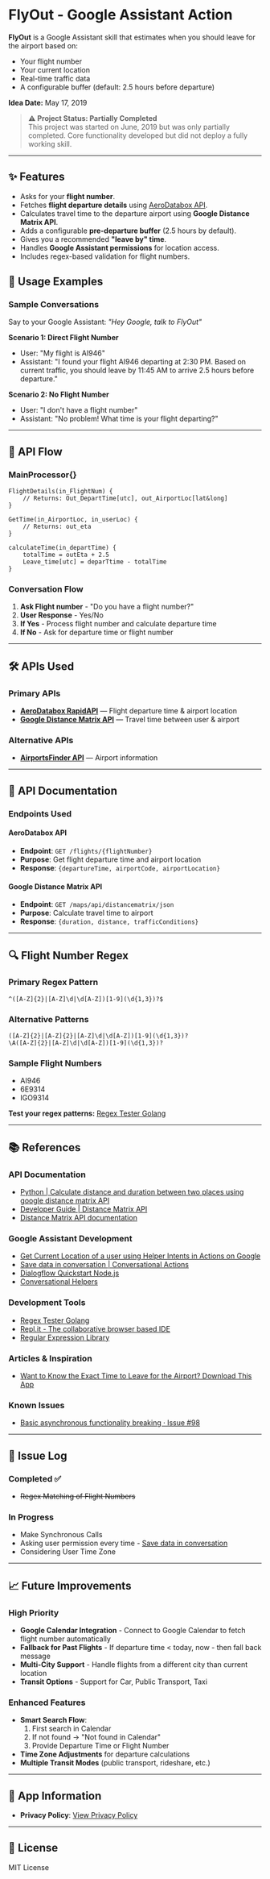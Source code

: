 
# FlyOut - Google Assistant Action

**FlyOut** is a Google Assistant skill that estimates when you should leave for the airport based on:
- Your flight number
- Your current location
- Real-time traffic data
- A configurable buffer (default: 2.5 hours before departure)

**Idea Date:** May 17, 2019

> **⚠️ Project Status: Partially Completed**  
> This project was started on June, 2019 but was only partially completed. Core functionality developed but did not deploy a fully working skill.

---

## ✨ Features
- Asks for your **flight number**.
- Fetches **flight departure details** using [AeroDatabox API](https://rapidapi.com/squawk7000/api/aerodatabox).
- Calculates travel time to the departure airport using **Google Distance Matrix API**.
- Adds a configurable **pre-departure buffer** (2.5 hours by default).
- Gives you a recommended **"leave by" time**.
- Handles **Google Assistant permissions** for location access.
- Includes regex-based validation for flight numbers.

## 💬 Usage Examples


### Sample Conversations

Say to your Google Assistant: *"Hey Google, talk to FlyOut"*

**Scenario 1: Direct Flight Number**
- User: "My flight is AI946"
- Assistant: "I found your flight AI946 departing at 2:30 PM. Based on current traffic, you should leave by 11:45 AM to arrive 2.5 hours before departure."


**Scenario 2: No Flight Number**
- User: "I don't have a flight number"
- Assistant: "No problem! What time is your flight departing?"

---

## 📌 API Flow

### MainProcessor{}

```
FlightDetails(in_FlightNum) {
    // Returns: Out_DepartTime[utc], out_AirportLoc[lat&long]
}

GetTime(in_AirportLoc, in_userLoc) {
    // Returns: out_eta
}

calculateTime(in_departTime) {
    totalTime = outEta + 2.5
    Leave_time[utc] = deparTtime - totalTime
}
```

### Conversation Flow
1. **Ask Flight number** - "Do you have a flight number?"
2. **User Response** - Yes/No
3. **If Yes** - Process flight number and calculate departure time
4. **If No** - Ask for departure time or flight number

---

## 🛠 APIs Used

### Primary APIs
- **[AeroDatabox RapidAPI](https://rapidapi.com/squawk7000/api/aerodatabox?endpoint=apiendpoint_7bb681a3-45b7-49ca-bb0e-5c18888ab851)** — Flight departure time & airport location
- **[Google Distance Matrix API](https://developers.google.com/maps/documentation/distance-matrix/intro)** — Travel time between user & airport

### Alternative APIs
- **[AirportsFinder API](https://rapidapi.com/cometari/api/airportsfinder/endpoints)** — Airport information

---

## 🔌 API Documentation

### Endpoints Used

#### AeroDatabox API
- **Endpoint**: `GET /flights/{flightNumber}`
- **Purpose**: Get flight departure time and airport location
- **Response**: `{departureTime, airportCode, airportLocation}`

#### Google Distance Matrix API
- **Endpoint**: `GET /maps/api/distancematrix/json`
- **Purpose**: Calculate travel time to airport
- **Response**: `{duration, distance, trafficConditions}`

---

## 🔍 Flight Number Regex

### Primary Regex Pattern
```regex
^([A-Z]{2}|[A-Z]\d|\d[A-Z])[1-9](\d{1,3})?$
```

### Alternative Patterns
```regex
([A-Z]{2}|[A-Z]{2}|[A-Z]\d|\d[A-Z])[1-9](\d{1,3})?
\A([A-Z]{2}|[A-Z]\d|\d[A-Z])[1-9](\d{1,3})?
```

### Sample Flight Numbers
- AI946
- 6E9314
- IGO9314

**Test your regex patterns:** [Regex Tester Golang](https://regex-golang.appspot.com/assets/html/index.html)

---

## 📚 References

### API Documentation
- [Python | Calculate distance and duration between two places using google distance matrix API](https://www.geeksforgeeks.org/python-calculate-distance-duration-two-places-using-google-distance-matrix-api/)
- [Developer Guide | Distance Matrix API](https://developers.google.com/maps/documentation/distance-matrix/intro)
- [Distance Matrix API documentation](https://distancematrix.ai/dev)

### Google Assistant Development
- [Get Current Location of a user using Helper Intents in Actions on Google](https://medium.com/voice-tech-podcast/get-current-location-of-a-user-using-helper-intents-in-actions-on-google-19fe9a8ea99f)
- [Save data in conversation | Conversational Actions](https://developers.google.com/assistant/conversational/save-data)
- [Dialogflow Quickstart Node.js](https://github.com/actions-on-google/dialogflow-quickstart-nodejs/blob/60b59d15a3ce18758262146620baa57dd750687c/helpers/functions/index.js#L48-L65)
- [Conversational Helpers](https://developers.google.com/assistant/conversational/helpers#df_nodejs_list_selected)

### Development Tools
- [Regex Tester Golang](https://regex-golang.appspot.com/assets/html/index.html)
- [Repl.it - The collaborative browser based IDE](https://repl.it/)
- [Regular Expression Library](http://regexlib.com/REDetails.aspx?regexp_id=1958&AspxAutoDetectCookieSupport=1)

### Articles & Inspiration
- [Want to Know the Exact Time to Leave for the Airport? Download This App](https://www.mydomaine.com/when-to-leave-for-airport-app)

### Known Issues
- [Basic asynchronous functionality breaking · Issue #98](https://github.com/dialogflow/dialogflow-fulfillment-nodejs/issues/98)

---

## 🐛 Issue Log

### Completed ✅
- ~~Regex Matching of Flight Numbers~~

### In Progress 
- Make Synchronous Calls
- Asking user permission every time - [Save data in conversation](https://developers.google.com/assistant/conversational/save-data)
- Considering User Time Zone

---

## 📈 Future Improvements

### High Priority
- **Google Calendar Integration** - Connect to Google Calendar to fetch flight number automatically
- **Fallback for Past Flights** - If departure time < today, now - then fall back message
- **Multi-City Support** - Handle flights from a different city than current location
- **Transit Options** - Support for Car, Public Transport, Taxi

### Enhanced Features
- **Smart Search Flow**:
  1. First search in Calendar
  2. If not found → "Not found in Calendar"
  3. Provide Departure Time or Flight Number
- **Time Zone Adjustments** for departure calculations
- **Multiple Transit Modes** (public transport, rideshare, etc.)

---

## 📱 App Information
- **Privacy Policy**: [View Privacy Policy](https://www.freeprivacypolicy.com/privacy/view/a95f7a5355c79d063f79e2e51128cd4a)

---

## 📜 License
MIT License

